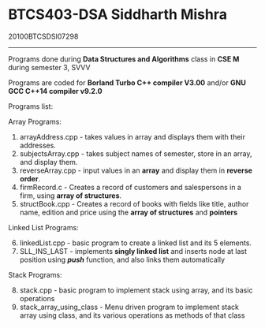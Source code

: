 # BTCS403-DSA Siddharth Mishra
20100BTCSDSI07298 <hr>
Programs done during **Data Structures and Algorithms** class in **CSE M** during semester 3, SVVV

Programs are coded for **Borland Turbo C++ compiler V3.00** and/or **GNU GCC C++14 compiler v9.2.0**

Programs list: 

Array Programs: 

1. arrayAddress.cpp - takes values in array and displays them with their addresses.
2. subjectsArray.cpp - takes subject names of semester, store in an array, and display them.
3. reverseArray.cpp - input values in an **array** and display them in **reverse order**.
4. firmRecord.c - Creates a record of customers and salespersons in a firm, using **array of structures**.
5. structBook.cpp - Creates a record of books with fields like title, author name, edition and price using the **array of structures** and **pointers**

Linked List Programs: 

6. linkedList.cpp - basic program to create a linked list and its 5 elements.
7. SLL_INS_LAST - implements **singly linked list** and inserts node at last position using ***push*** function, and also links them automatically

Stack Programs: 

8. stack.cpp - basic program to implement stack using array, and its basic operations
9. stack_array_using_class - Menu driven program to implement stack array using class, and its various operations as methods of that class
